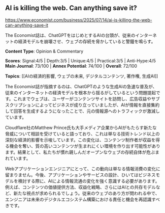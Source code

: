 ## AI is killing the web. Can anything save it?

https://www.economist.com/business/2025/07/14/ai-is-killing-the-web-can-anything-save-it

The Economist誌は、ChatGPTをはじめとするAIの台頭が、従来のインターネットの経済モデルを崩壊させ、ウェブの存続を脅かしていると警鐘を鳴らす。

**Content Type**: Opinion & Commentary

**Scores**: Signal:4/5 | Depth:3/5 | Unique:4/5 | Practical:3/5 | Anti-Hype:4/5
**Main Journal**: 73/100 | **Annex Potential**: 74/100 | **Overall**: 72/100

**Topics**: [[AIの経済的影響, ウェブの未来, デジタルコンテンツ, 著作権, 生成AI]]

The Economist誌が指摘するのは、ChatGPTのような生成AIの急速な普及が、従来のインターネットの経済モデルを根本から揺るがしているという問題提起です。これまでウェブは、ユーザーがコンテンツサイトを訪問し、広告収益やサブスクリプションによってビジネスが成り立っていましたが、AIが情報を直接集約して回答を生成するようになったことで、元の情報源へのトラフィックが激減しています。

Cloudflare社のMatthew Prince氏も大手メディア企業からAIがもたらす新たな脅威について相談を受けていると語っており、これは単なる技術トレンド以上の深刻な経済的影響を示唆しています。この変化は、コンテンツ制作者が収益を得る機会を奪い、質の高いコンテンツが生まれにくい環境を作り出す可能性があります。結果として、私たちが慣れ親しんだオープンなウェブの存続自体が危ぶまれています。

Webアプリケーションエンジニアにとって、この動向は単なる情報消費の変化に留まりません。今後、アプリケーションやサービスの設計、ひいてはビジネスモデルを検討する際に、AIによる情報流通の変化を強く意識する必要があります。例えば、コンテンツの価値提供方法、収益化戦略、さらにはAIとの共存モデルなど、新たな視点が求められるでしょう。従来のウェブのあり方が問われる中で、エンジニアは未来のデジタルエコシステム構築における責任と機会を再認識すべきです。